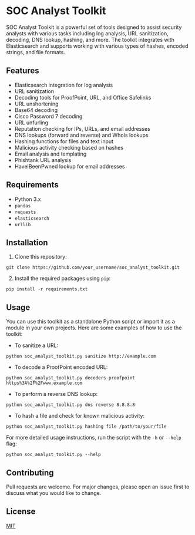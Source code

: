 # SOC Analyst Toolkit

SOC Analyst Toolkit is a powerful set of tools designed to assist security analysts with various tasks including log analysis, URL sanitization, decoding, DNS lookup, hashing, and more. The toolkit integrates with Elasticsearch and supports working with various types of hashes, encoded strings, and file formats.

## Features

- Elasticsearch integration for log analysis
- URL sanitization
- Decoding tools for ProofPoint, URL, and Office Safelinks
- URL unshortening
- Base64 decoding
- Cisco Password 7 decoding
- URL unfurling
- Reputation checking for IPs, URLs, and email addresses
- DNS lookups (forward and reverse) and WhoIs lookups
- Hashing functions for files and text input
- Malicious activity checking based on hashes
- Email analysis and templating
- Phishtank URL analysis
- HaveIBeenPwned lookup for email addresses

## Requirements

- Python 3.x
- `pandas`
- `requests`
- `elasticsearch`
- `urllib`

## Installation

1. Clone this repository:
```
git clone https://github.com/your_username/soc_analyst_toolkit.git
```

2. Install the required packages using `pip`:
```
pip install -r requirements.txt
```

## Usage

You can use this toolkit as a standalone Python script or import it as a module in your own projects. Here are some examples of how to use the toolkit:

- To sanitize a URL:
```
python soc_analyst_toolkit.py sanitize http://example.com
```

- To decode a ProofPoint encoded URL:
```
python soc_analyst_toolkit.py decoders proofpoint https%3A%2F%2Fwww.example.com
```

- To perform a reverse DNS lookup:
```
python soc_analyst_toolkit.py dns reverse 8.8.8.8
```

- To hash a file and check for known malicious activity:
```
python soc_analyst_toolkit.py hashing file /path/to/your/file
```

For more detailed usage instructions, run the script with the `-h` or `--help` flag:
```
python soc_analyst_toolkit.py --help
```

## Contributing

Pull requests are welcome. For major changes, please open an issue first to discuss what you would like to change.

## License

[MIT](https://choosealicense.com/licenses/mit/)
